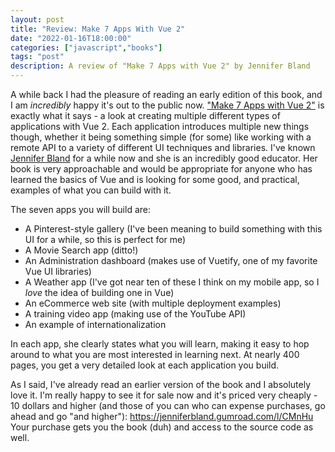 ```yaml
---
layout: post
title: "Review: Make 7 Apps With Vue 2"
date: "2022-01-16T18:00:00"
categories: ["javascript","books"]
tags: "post"
description: A review of "Make 7 Apps with Vue 2" by Jennifer Bland
---
```


A while back I had the pleasure of reading an early edition of this book, and I am *incredibly* happy it's out to the public now. ["Make 7 Apps with Vue 2"](https://jenniferbland.gumroad.com/l/CMnHu) is exactly what it says - a look at creating multiple different types of applications with Vue 2. Each application introduces multiple new things though, whether it being something simple (for some) like working with a remote API to a variety of different UI techniques and libraries. I've known [Jennifer Bland](https://www.jenniferbland.com/) for a while now and she is an incredibly good educator. Her book is very approachable and would be appropriate for anyone who has learned the basics of Vue and is looking for some good, and practical, examples of what you can build with it.

The seven apps you will build are:

* A Pinterest-style gallery (I've been meaning to build something with this UI for a while, so this is perfect for me)
* A Movie Search app (ditto!)
* An Administration dashboard (makes use of Vuetify, one of my favorite Vue UI libraries)
* A Weather app (I've got near ten of these I think on my mobile app, so I *love* the idea of building one in Vue)
* An eCommerce web site (with multiple deployment examples)
* A training video app (making use of the YouTube API)
* An example of internationalization

In each app, she clearly states what you will learn, making it easy to hop around to what you are most interested in learning next. At nearly 400 pages, you get a very detailed look at each application you build. 

As I said, I've already read an earlier version of the book and I absolutely love it. I'm really happy to see it for sale now and it's priced very cheaply - 10 dollars and higher (and those of you can who can expense purchases, go ahead and go "and higher"): https://jenniferbland.gumroad.com/l/CMnHu Your purchase gets you the book (duh) and access to the source code as well. 



